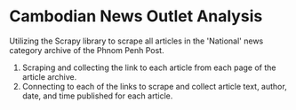 # Cambodian News Outlet Analysis

Utilizing the Scrapy library to scrape all articles in the 'National' news category archive of the Phnom Penh Post.

  1. Scraping and collecting the link to each article from each page of the article archive.
  2. Connecting to each of the links to scrape and collect article text, author, date, and time published for each article.
